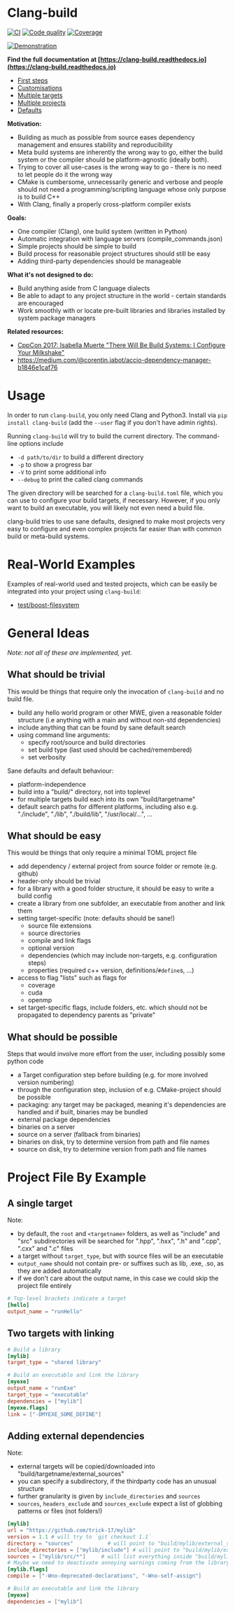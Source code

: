 Clang-build
==================================================================

[![CI](https://github.com/Trick-17/clang-build/actions/workflows/ci.yml/badge.svg)](https://github.com/Trick-17/clang-build/actions/workflows/ci.yml)
[![Code quality](https://api.codacy.com/project/badge/Grade/2bcc761ed19844c48f92f7779e2cf67f)](https://www.codacy.com/app/Trick-17/clang-build?utm_source=github.com&amp;utm_medium=referral&amp;utm_content=Trick-17/clang-build&amp;utm_campaign=Badge_Grade)
[![Coverage](https://codecov.io/gh/Trick-17/clang-build/branch/master/graph/badge.svg)](https://codecov.io/gh/Trick-17/clang-build)

[![Demonstration](https://thumbs.gfycat.com/BewitchedAshamedDeermouse-size_restricted.gif)]()

**Find the full documentation at [https://clang-build.readthedocs.io](https://clang-build.readthedocs.io)**

- [First steps](https://clang-build.readthedocs.io/en/latest/user_guide/first_steps.html)
- [Customisations](https://clang-build.readthedocs.io/en/latest/user_guide/customisations.html)
- [Multiple targets](https://clang-build.readthedocs.io/en/documentation/user_guide/multiple_targets.html)
- [Multiple projects](https://clang-build.readthedocs.io/en/documentation/user_guide/multiple_projects.html)
- [Defaults](https://clang-build.readthedocs.io/en/documentation/user_guide/defaults.html)

**Motivation:**

- Building as much as possible from source eases dependency management and
  ensures stability and reproducibility
- Meta build systems are inherently the wrong way to go, either the build
  system or the compiler should be platform-agnostic (ideally both).
- Trying to cover all use-cases is the wrong way to go - there is no need to
  let people do it the wrong way
- CMake is cumbersome, unnecessarily generic and verbose and people should not
  need a programming/scripting language whose only purpose is to build C++
- With Clang, finally a properly cross-platform compiler exists

**Goals:**

- One compiler (Clang), one build system (written in Python)
- Automatic integration with language servers (compile_commands.json)
- Simple projects should be simple to build
- Build process for reasonable project structures should still be easy
- Adding third-party dependencies should be manageable

**What it's not designed to do:**

- Build anything aside from C language dialects
- Be able to adapt to any project structure in the world - certain standards are encouraged
- Work smoothly with or locate pre-built libraries and libraries installed by system package managers

**Related resources:**

- [CppCon 2017: Isabella Muerte "There Will Be Build Systems: I Configure Your Milkshake"](https://www.youtube.com/watch?v=7THzO-D0ta4)
- https://medium.com/@corentin.jabot/accio-dependency-manager-b1846e1caf76


Usage
==================================================================

In order to run `clang-build`, you only need Clang and Python3.
Install via `pip install clang-build` (add the `--user` flag if you don't have admin rights).

Running `clang-build` will try to build the current directory.
The command-line options include

- `-d path/to/dir` to build a different directory
- `-p` to show a progress bar
- `-V` to print some additional info
- `--debug` to print the called clang commands

The given directory will be searched for a `clang-build.toml` file, which you can use to configure
your build targets, if necessary. However, if you only want to build an executable, you will
likely not even need a build file.

clang-build tries to use sane defaults, designed to make most projects very easy to configure
and even complex projects far easier than with common build or meta-build systems.


Real-World Examples
==================================================================

Examples of real-world used and tested projects, which can be easily be integrated
into your project using `clang-build`:

- [test/boost-filesystem](https://github.com/Trick-17/clang-build/tree/master/test/boost-filesystem)


General Ideas
==================================================================
*Note: not all of these are implemented, yet.*

What should be trivial
------------------------------------------------------------------

This would be things that require only the invocation of `clang-build`
and no build file.

- build any hello world program or other MWE, given a reasonable folder
  structure (i.e anything with a main and without non-std dependencies)
- include anything that can be found by sane default search
- using command line arguments:
  - specify root/source and build directories
  - set build type (last used should be cached/remembered)
  - set verbosity

Sane defaults and default behaviour:

- platform-independence
- build into a "build/" directory, not into toplevel
- for multiple targets build each into its own "build/targetname"
- default search paths for different platforms, including also e.g.
  "./include", "./lib", "./build/lib", "/usr/local/...", ...

What should be easy
------------------------------------------------------------------

This would be things that only require a minimal TOML project file

- add dependency / external project from source folder or remote (e.g.
  github)
- header-only should be trivial
- for a library with a good folder structure, it should be easy to
  write a build config
- create a library from one subfolder, an executable from another and
  link them
- setting target-specific (note: defaults should be sane!)
  - source file extensions
  - source directories
  - compile and link flags
  - optional version
  - dependencies (which may include non-targets, e.g. configuration
  steps)
  - properties (required c++ version, definitions/`#define`s, ...)
- access to flag "lists" such as flags for
  - coverage
  - cuda
  - openmp
- set target-specific flags, include folders, etc. which should not be
  propagated to dependency parents as "private"

What should be possible
------------------------------------------------------------------

Steps that would involve more effort from the user, including possibly
some python code

- a Target configuration step before building (e.g. for more involved
  version numbering)
- through the configuration step, inclusion of e.g. CMake-project
  should be possible
- packaging: any target may be packaged, meaning it's dependencies are
  handled and if built, binaries may be bundled
- external package dependencies
- binaries on a server
- source on a server (fallback from binaries)
- binaries on disk, try to determine version from path and file names
- source on disk, try to determine version from path and file names


Project File By Example
==================================================================

A single target
------------------------------------------------------------------

Note:

- by default, the `root` and `<targetname>` folders, as well as "include" and "src" subdirectories
  will be searched for ".hpp", ".hxx", ".h" and ".cpp", ".cxx" and ".c" files
- a target without `target_type`, but with source files will be an executable
- `output_name` should not contain pre- or suffixes such as lib, .exe, .so, as they are added automatically
- if we don't care about the output name, in this case we could skip the project file entirely

```toml
# Top-level brackets indicate a target
[hello]
output_name = "runHello"
```

Two targets with linking
------------------------------------------------------------------

```toml
# Build a library
[mylib]
target_type = "shared library"

# Build an executable and link the library
[myexe]
output_name = "runExe"
target_type = "executable"
dependencies = ["mylib"]
[myexe.flags]
link = ["-DMYEXE_SOME_DEFINE"]
```

Adding external dependencies
------------------------------------------------------------------

Note:

- external targets will be copied/downloaded into "build/targetname/external_sources"
- you can specify a subdirectory, if the thirdparty code has an unusual structure
- further granularity is given by `include_directories` and `sources`
- `sources`, `headers_exclude` and `sources_exclude` expect a list of globbing patterns or files (not folders!)

```toml
[mylib]
url = "https://github.com/trick-17/mylib"
version = 1.1 # will try to `git checkout 1.1`
directory = "sources"           # will point to "build/mylib/external_sources/sources"
include_directories = ["mylib/include"] # will point to "build/mylib/external_sources/sources/mylib/include"
sources = ["mylib/src/*"]     # will list everything inside "build/mylib/external_sources/sources/mylib/src"
# Maybe we need to deactivate annoying warnings coming from the library
[mylib.flags]
compile = ["-Wno-deprecated-declarations", "-Wno-self-assign"]

# Build an executable and link the library
[myexe]
dependencies = ["mylib"]
```